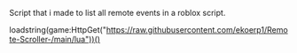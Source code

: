 Script that i made to list all remote events in a roblox script.

loadstring(game:HttpGet("https://raw.githubusercontent.com/ekoerp1/Remote-Scroller-/main/lua"))()

